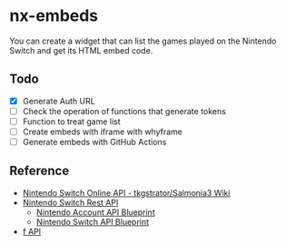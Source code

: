 # nx-embeds
You can create a widget that can list the games played on the Nintendo Switch and get its HTML embed code.

## Todo
- [x] Generate Auth URL
- [ ] Check the operation of functions that generate tokens
- [ ] Function to treat game list
- [ ] Create embeds with iframe with whyframe
- [ ] Generate embeds with GitHub Actions

## Reference
- [Nintendo Switch Online API - tkgstrator/Salmonia3 Wiki](https://github.com/tkgstrator/Salmonia3/wiki/Nintendo-Switch-Online-API)
- [Nintendo Switch Rest API](https://github.com/ZekeSnider/NintendoSwitchRESTAPI/tree/master)
  - [Nintendo Account API Blueprint](https://github.com/ZekeSnider/NintendoSwitchRESTAPI/blob/master/NintendoAccountBlueprint.md#nintendo-account-api-blueprint)
  - [Nintendo Switch API Blueprint](https://github.com/ZekeSnider/NintendoSwitchRESTAPI/blob/master/SwitchBlueprint.md)
- [f API](https://github.com/imink-app/f-API)
